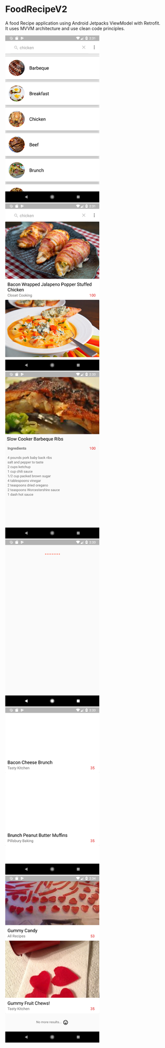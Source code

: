# FoodRecipeV2
A food Recipe application using Android Jetpacks ViewModel with Retrofit.
It uses MVVM architecture and use clean code principles.

<img src="Screenshot_1561064428.png" width="300">


<img src="Screenshot_1561064433.png" width="300">


<img src="Screenshot_1561064553.png" width="300">


<img src="Screenshot_1561064561.png" width="300">


<img src="Screenshot_1561064572.png" width="300">

<img src="Screenshot_1561064605.png" width="300">
